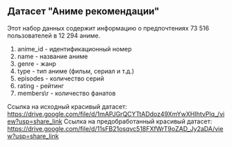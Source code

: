 ## Датасет "Аниме рекомендации"

Этот набор данных содержит информацию о предпочтениях 73 516 пользователей в 12 294 аниме.

1. anime_id - идентификационный номер
2. name - название аниме
3. genre - жанр
4. type - тип аниме (фильм, сериал и т.д.)
5. episodes - количество серий
6. rating - рейтинг
7. members\r - количество фанатов

Ссылка на исходный красивый датасет: https://drive.google.com/file/d/1mAPJGrQCYTtADdoz49XmYwXHIhtvPlq_/view?usp=share_link
Ссылка на предобработанный красивый датасет: https://drive.google.com/file/d/11sFB21osqvc518FXfWrT9oZAD_Jy2aDA/view?usp=share_link
